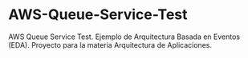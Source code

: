 # AWS-Queue-Service-Test
AWS Queue Service Test.
Ejemplo de Arquitectura Basada en Eventos (EDA).
Proyecto para la materia Arquitectura de Aplicaciones.
